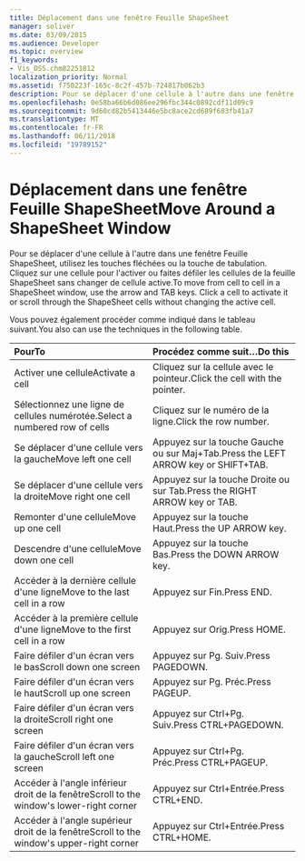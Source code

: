 ```yaml
---
title: Déplacement dans une fenêtre Feuille ShapeSheet
manager: soliver
ms.date: 03/09/2015
ms.audience: Developer
ms.topic: overview
f1_keywords:
- Vis_DSS.chm82251812
localization_priority: Normal
ms.assetid: f750223f-165c-8c2f-457b-724817b062b3
description: Pour se déplacer d'une cellule à l'autre dans une fenêtre Feuille ShapeSheet, utilisez les touches fléchées ou la touche de tabulation. Cliquez sur une cellule pour l'activer ou faites défiler les cellules de la feuille ShapeSheet sans changer de cellule active.
ms.openlocfilehash: 0e58ba66b6d086ee296fbc344c0892cdf11d09c9
ms.sourcegitcommit: 9d60cd82b5413446e5bc8ace2cd689f683fb41a7
ms.translationtype: MT
ms.contentlocale: fr-FR
ms.lasthandoff: 06/11/2018
ms.locfileid: "19789152"
---
```

# <a name="move-around-a-shapesheet-window"></a><span data-ttu-id="f8ef3-104">Déplacement dans une fenêtre Feuille ShapeSheet</span><span class="sxs-lookup"><span data-stu-id="f8ef3-104">Move Around a ShapeSheet Window</span></span>

<span data-ttu-id="f8ef3-p102">Pour se déplacer d'une cellule à l'autre dans une fenêtre Feuille ShapeSheet, utilisez les touches fléchées ou la touche de tabulation. Cliquez sur une cellule pour l'activer ou faites défiler les cellules de la feuille ShapeSheet sans changer de cellule active.</span><span class="sxs-lookup"><span data-stu-id="f8ef3-p102">To move from cell to cell in a ShapeSheet window, use the arrow and TAB keys. Click a cell to activate it or scroll through the ShapeSheet cells without changing the active cell.</span></span>
  
<span data-ttu-id="f8ef3-107">Vous pouvez également procéder comme indiqué dans le tableau suivant.</span><span class="sxs-lookup"><span data-stu-id="f8ef3-107">You also can use the techniques in the following table.</span></span>
  
|<span data-ttu-id="f8ef3-108">**Pour**</span><span class="sxs-lookup"><span data-stu-id="f8ef3-108">**To**</span></span>|<span data-ttu-id="f8ef3-109">**Procédez comme suit…**</span><span class="sxs-lookup"><span data-stu-id="f8ef3-109">**Do this**</span></span>|
|:-----|:-----|
| <span data-ttu-id="f8ef3-110">Activer une cellule</span><span class="sxs-lookup"><span data-stu-id="f8ef3-110">Activate a cell</span></span>  <br/> | <span data-ttu-id="f8ef3-111">Cliquez sur la cellule avec le pointeur.</span><span class="sxs-lookup"><span data-stu-id="f8ef3-111">Click the cell with the pointer.</span></span>  <br/> |
| <span data-ttu-id="f8ef3-112">Sélectionnez une ligne de cellules numérotée.</span><span class="sxs-lookup"><span data-stu-id="f8ef3-112">Select a numbered row of cells</span></span>  <br/> | <span data-ttu-id="f8ef3-113">Cliquez sur le numéro de la ligne.</span><span class="sxs-lookup"><span data-stu-id="f8ef3-113">Click the row number.</span></span>  <br/> |
| <span data-ttu-id="f8ef3-114">Se déplacer d'une cellule vers la gauche</span><span class="sxs-lookup"><span data-stu-id="f8ef3-114">Move left one cell</span></span>  <br/> | <span data-ttu-id="f8ef3-115">Appuyez sur la touche Gauche ou sur Maj+Tab.</span><span class="sxs-lookup"><span data-stu-id="f8ef3-115">Press the LEFT ARROW key or SHIFT+TAB.</span></span>  <br/> |
| <span data-ttu-id="f8ef3-116">Se déplacer d'une cellule vers la droite</span><span class="sxs-lookup"><span data-stu-id="f8ef3-116">Move right one cell</span></span>  <br/> | <span data-ttu-id="f8ef3-117">Appuyez sur la touche Droite ou sur Tab.</span><span class="sxs-lookup"><span data-stu-id="f8ef3-117">Press the RIGHT ARROW key or TAB.</span></span>  <br/> |
| <span data-ttu-id="f8ef3-118">Remonter d'une cellule</span><span class="sxs-lookup"><span data-stu-id="f8ef3-118">Move up one cell</span></span>  <br/> | <span data-ttu-id="f8ef3-119">Appuyez sur la touche Haut.</span><span class="sxs-lookup"><span data-stu-id="f8ef3-119">Press the UP ARROW key.</span></span>  <br/> |
| <span data-ttu-id="f8ef3-120">Descendre d'une cellule</span><span class="sxs-lookup"><span data-stu-id="f8ef3-120">Move down one cell</span></span>  <br/> | <span data-ttu-id="f8ef3-121">Appuyez sur la touche Bas.</span><span class="sxs-lookup"><span data-stu-id="f8ef3-121">Press the DOWN ARROW key.</span></span>  <br/> |
| <span data-ttu-id="f8ef3-122">Accéder à la dernière cellule d'une ligne</span><span class="sxs-lookup"><span data-stu-id="f8ef3-122">Move to the last cell in a row</span></span>  <br/> | <span data-ttu-id="f8ef3-123">Appuyez sur Fin.</span><span class="sxs-lookup"><span data-stu-id="f8ef3-123">Press END.</span></span>  <br/> |
| <span data-ttu-id="f8ef3-124">Accéder à la première cellule d'une ligne</span><span class="sxs-lookup"><span data-stu-id="f8ef3-124">Move to the first cell in a row</span></span>  <br/> | <span data-ttu-id="f8ef3-125">Appuyez sur Orig.</span><span class="sxs-lookup"><span data-stu-id="f8ef3-125">Press HOME.</span></span>  <br/> |
| <span data-ttu-id="f8ef3-126">Faire défiler d'un écran vers le bas</span><span class="sxs-lookup"><span data-stu-id="f8ef3-126">Scroll down one screen</span></span>  <br/> | <span data-ttu-id="f8ef3-127">Appuyez sur Pg. Suiv.</span><span class="sxs-lookup"><span data-stu-id="f8ef3-127">Press PAGEDOWN.</span></span>  <br/> |
| <span data-ttu-id="f8ef3-128">Faire défiler d'un écran vers le haut</span><span class="sxs-lookup"><span data-stu-id="f8ef3-128">Scroll up one screen</span></span>  <br/> | <span data-ttu-id="f8ef3-129">Appuyez sur Pg. Préc.</span><span class="sxs-lookup"><span data-stu-id="f8ef3-129">Press PAGEUP.</span></span>  <br/> |
| <span data-ttu-id="f8ef3-130">Faire défiler d'un écran vers la droite</span><span class="sxs-lookup"><span data-stu-id="f8ef3-130">Scroll right one screen</span></span>  <br/> | <span data-ttu-id="f8ef3-131">Appuyez sur Ctrl+Pg. Suiv.</span><span class="sxs-lookup"><span data-stu-id="f8ef3-131">Press CTRL+PAGEDOWN.</span></span>  <br/> |
| <span data-ttu-id="f8ef3-132">Faire défiler d'un écran vers la gauche</span><span class="sxs-lookup"><span data-stu-id="f8ef3-132">Scroll left one screen</span></span>  <br/> | <span data-ttu-id="f8ef3-133">Appuyez sur Ctrl+Pg. Préc.</span><span class="sxs-lookup"><span data-stu-id="f8ef3-133">Press CTRL+PAGEUP.</span></span>  <br/> |
| <span data-ttu-id="f8ef3-134">Accéder à l'angle inférieur droit de la fenêtre</span><span class="sxs-lookup"><span data-stu-id="f8ef3-134">Scroll to the window's lower-right corner</span></span>  <br/> | <span data-ttu-id="f8ef3-135">Appuyez sur Ctrl+Entrée.</span><span class="sxs-lookup"><span data-stu-id="f8ef3-135">Press CTRL+END.</span></span>  <br/> |
| <span data-ttu-id="f8ef3-136">Accéder à l'angle supérieur droit de la fenêtre</span><span class="sxs-lookup"><span data-stu-id="f8ef3-136">Scroll to the window's upper-right corner</span></span>  <br/> | <span data-ttu-id="f8ef3-137">Appuyez sur Ctrl+Entrée.</span><span class="sxs-lookup"><span data-stu-id="f8ef3-137">Press CTRL+HOME.</span></span>  <br/> |
   

